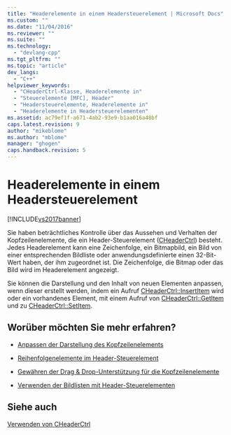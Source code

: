 ```yaml
---
title: "Headerelemente in einem Headersteuerelement | Microsoft Docs"
ms.custom: ""
ms.date: "11/04/2016"
ms.reviewer: ""
ms.suite: ""
ms.technology: 
  - "devlang-cpp"
ms.tgt_pltfrm: ""
ms.topic: "article"
dev_langs: 
  - "C++"
helpviewer_keywords: 
  - "CHeaderCtrl-Klasse, Headerelemente in"
  - "Steuerelemente [MFC], Header"
  - "Headersteuerelemente, Headerelemente in"
  - "Headerelemente in Headersteuerelementen"
ms.assetid: ac79ef1f-a671-4ab2-93e9-b1aa016a48bf
caps.latest.revision: 9
author: "mikeblome"
ms.author: "mblome"
manager: "ghogen"
caps.handback.revision: 5
---
```

# Headerelemente in einem Headersteuerelement
[!INCLUDE[vs2017banner](../assembler/inline/includes/vs2017banner.md)]

Sie haben beträchtliches Kontrolle über das Aussehen und Verhalten der Kopfzeilenelemente, die ein Header\-Steuerelement \([CHeaderCtrl](../mfc/reference/cheaderctrl-class.md)\) besteht.  Jedes Headerelement kann eine Zeichenfolge, ein Bitmapbild, ein Bild von einer entsprechenden Bildliste oder anwendungsdefinierte einen 32\-Bit\-Wert haben, der ihm zugeordnet ist.  Die Zeichenfolge, die Bitmap oder das Bild wird im Headerelement angezeigt.  
  
 Sie können die Darstellung und den Inhalt von neuen Elementen anpassen, wenn dieser erstellt werden, indem ein Aufruf [CHeaderCtrl::InsertItem](../Topic/CHeaderCtrl::InsertItem.md) wird oder ein vorhandenes Element, mit einem Aufruf von [CHeaderCtrl::GetItem](../Topic/CHeaderCtrl::GetItem.md) und zu [CHeaderCtrl::SetItem](../Topic/CHeaderCtrl::SetItem.md).  
  
## Worüber möchten Sie mehr erfahren?  
  
-   [Anpassen der Darstellung des Kopfzeilenelements](../mfc/customizing-the-header-item-s-appearance.md)  
  
-   [Reihenfolgenelemente im Header\-Steuerelement](../mfc/ordering-items-in-the-header-control.md)  
  
-   [Gewähren der Drag & Drop\-Unterstützung für die Kopfzeilenelemente](../mfc/providing-drag-and-drop-support-for-header-items.md)  
  
-   [Verwenden der Bildlisten mit Header\-Steuerelementen](../mfc/using-image-lists-with-header-controls.md)  
  
## Siehe auch  
 [Verwenden von CHeaderCtrl](../mfc/using-cheaderctrl.md)